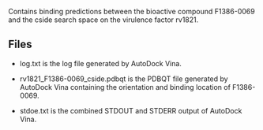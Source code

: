 Contains binding predictions between the bioactive compound F1386-0069 and the cside search space on the virulence factor rv1821.

## Files

- log.txt is the log file generated by AutoDock Vina.

- rv1821_F1386-0069_cside.pdbqt is the PDBQT file generated by AutoDock Vina containing the orientation and binding location of F1386-0069.

- stdoe.txt is the combined STDOUT and STDERR output of AutoDock Vina.

